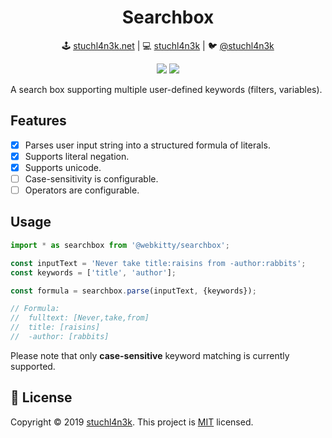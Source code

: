 <h1 align=center>Searchbox</h1>

<p align=center>
🕹 <a href="https://stuchl4n3k.net">stuchl4n3k.net</a> | 💻 <a href="https://github.com/stuchl4n3k">stuchl4n3k</a> | 🐦 <a href="https://twitter.com/stuchl4n3k">@stuchl4n3k</a>
</p>

<p align=center>
<a href="https://circleci.com/gh/webkitty/searchbox"><img src="https://img.shields.io/circleci/build/github/webkitty/searchbox?style=flat-square"></a>
<a href="https://github.com/webkitty/searchbox/blob/master/LICENSE"><img src="https://img.shields.io/github/license/webkitty/searchbox?style=flat-square"></a>
</p>

A search box supporting multiple user-defined keywords (filters, variables).

## Features

- [x] Parses user input string into a structured formula of literals.
- [x] Supports literal negation.
- [x] Supports unicode.
- [ ] Case-sensitivity is configurable.
- [ ] Operators are configurable.

## Usage

```typescript
import * as searchbox from '@webkitty/searchbox';

const inputText = 'Never take title:raisins from -author:rabbits';
const keywords = ['title', 'author'];

const formula = searchbox.parse(inputText, {keywords});

// Formula:
//  fulltext: [Never,take,from]
//  title: [raisins]
//  -author: [rabbits]
```

Please note that only **case-sensitive** keyword matching is currently supported.

## 📝 License

Copyright © 2019 [stuchl4n3k](https://github.com/stuchl4n3k).
This project is [MIT](LICENSE) licensed.
